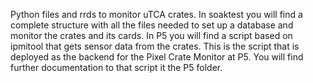 Python files and rrds to monitor uTCA crates. In soaktest you will find a complete structure with all the files needed to 
set up a database and monitor the crates and its cards. In P5 you will find a script based on ipmitool that gets sensor data
from the crates. This is the script that is deployed as the backend for the Pixel Crate Monitor at P5. You will find further documentation to that script it the P5 folder. 
